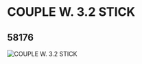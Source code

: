 # COUPLE W. 3.2 STICK
## 58176
![COUPLE W. 3.2 STICK](https://lc-www-live-s.legocdn.com/media/bricks/5/2/4497943.jpg)
